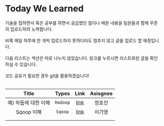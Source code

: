 # Today We Learned



기술을 접하면서 혹은 공부를 하면서 궁금했던 점이나 배운 내용을 팀원들과 함께 꾸준히 업로드하려 노력합니다. <br/><br/>
비록 매일 하루에 한 개씩 업로드하지 못하더라도 멈추지 않고 글을 업로드 할 예정입니다.<br/><br/>
다음 리스트는 섹션은 따로 나누지 않았습니다. 링크를 누르시면 리스트화된 글을 확인하실 수 있습니다. <br/><br/>
코드 공유가 필요한 경우 git을 활용하겠습니다! <br/><br/>


|        Title         |    Types     |   Link   | Asisgnee |  
| :------------------: | :----------: | :------: | :------: |
| 예) 하둡에 대한 이해 | ```Hadoop``` | [link]() |  정호진  | 
|     Sqoop 이해      | ```Sqoop```|[link](https://gy2710.notion.site/Sqoop-SQL-to-Hadoop-ff206ec5557e49c5bd2a8a6cdc06415d)|  이기영  |  
|                      |              |          |          | 
|                      |              |          |          | 
